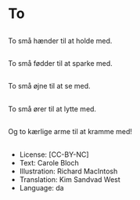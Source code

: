 # To

##
To små hænder til at holde med.

##
To små fødder til at sparke med.

##
To små øjne til at se med.

##
To små ører til at lytte med.

##
Og to kærlige arme til at kramme med!

##
* License: [CC-BY-NC]
* Text: Carole Bloch
* Illustration: Richard MacIntosh
* Translation: Kim Sandvad West
* Language: da
